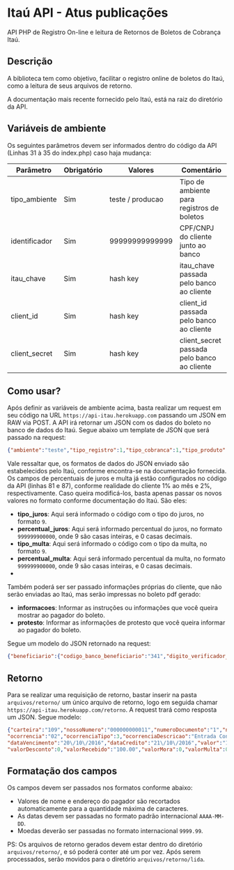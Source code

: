 # Itaú API - Atus publicações
API PHP de Registro On-line e leitura de Retornos de Boletos de Cobrança Itaú.


## Descrição
A biblioteca tem como objetivo, facilitar o registro online de boletos do Itaú, como a leitura de seus arquivos de retorno.

A documentação mais recente fornecido pelo Itaú, está na raiz do diretório da API.


## Variáveis de ambiente
Os seguintes parâmetros devem ser informados dentro do código da API (Linhas 31 à 35 do index.php) caso haja mudança:

Parâmetro | Obrigatório | Valores | Comentário
------------ | ------------- | ------------- | -------------
tipo_ambiente | Sim | teste / producao | Tipo de ambiente para registros de boletos
identificador | Sim | 99999999999999 | CPF/CNPJ do cliente junto ao banco
itau_chave | Sim | hash key | itau_chave passada pelo banco ao cliente
client_id | Sim | hash key | client_id passada pelo banco ao cliente
client_secret | Sim | hash key | client_secret passada pelo banco ao cliente

## Como usar?
Após definir as variáveis de ambiente acima, basta realizar um request em seu código na URL `https://api-itau.herokuapp.com` passando um JSON em RAW via POST.
A API irá retornar um JSON com os dados do boleto no banco de dados do Itaú. Segue abaixo um template de JSON que será passado na request:  

```json
{"ambiente":"teste","tipo_registro":1,"tipo_cobranca":1,"tipo_produto":"6","subproduto":"8","titulo_aceite":"N","tipo_carteira_titulo":"109","nosso_numero":"4729","data_vencimento":"2019-07-19","valor_cobrado":"1969.15","seu_numero":"4729","especie":"1","data_emissao":"2019-07-11","data_limite_pagamento":"2019-07-19","tipo_pagamento":3,"indicador_pagamento_parcial":"false","informacoes":"NOTAFISCAL 6663","protesto":"","cpf_cnpj_pagador":"15016827000160","nome_pagador":"HOSPITAL E MATERNIDADE SAO MAT","logradouro_pagador":"AV ACLIMACAO 335","bairro_pagador":"BOSQUE DA SAUDE","cidade_pagador":"CUIABA","uf_pagador":"MT","cep_pagador":'78050040',"codigo_moeda_cnab":"9","cpf_cnpj_beneficiario":"08182332000146","agencia_beneficiario":"0288","conta_beneficiario":"88173","digito_verificador_conta_beneficiario":"3","tipo_desconto":"0","tipo_autorizacao_recebimento":"3","tipo_valor_percentual_recebimento":"V","valor_minimo_recebimento":"1969.15","percentual_minimo_recebimento":"","valor_maximo_recebimento":"1969.15","percentual_maximo_recebimento":""}
```
Vale ressaltar que, os formatos de dados do JSON enviado são estabelecidos pelo Itaú, conforme encontra-se na documentação fornecida. Os campos de percentuais de juros e multa já estão configurados no código da API (linhas 81 e 87), conforme realidade do cliente 1% ao mês e 2%, respectivamente. Caso queira modificá-los, basta apenas passar os novos valores no formato conforme documentação do Itaú. São eles:

* **tipo_juros**: Aqui será informado o código com o tipo do juros, no formato `9`.
* **percentual_juros**: Aqui será informado percentual do juros, no formato `999999900000`, onde 9 são casas inteiras, e 0 casas decimais.
* **tipo_multa**: Aqui será informado o código com o tipo da multa, no formato `9`.
* **percentual_multa**: Aqui será informado percentual da multa, no formato `999999900000`, onde 9 são casas inteiras, e 0 casas decimais.
* 
Também poderá ser ser passado informações próprias do cliente, que não serão enviadas ao Itaú, mas serão impressas no boleto pdf gerado:

* **informacoes**: Informar as instruções ou informações que você queira mostrar ao pagador do boleto.
* **protesto**: Informar as informações de protesto que você queira informar ao pagador do boleto.

Segue um modelo do JSON retornado na request:  

```json
{"beneficiario":{"codigo_banco_beneficiario":"341","digito_verificador_banco_beneficiario":"7","agencia_beneficiario":"0288","conta_beneficiario":"88173","digito_verificador_conta_beneficiario":"3","cpf_cnpj_beneficiario":"08182332000146","nome_razao_social_beneficiario":"TELEMAKO FRAGERIS PUBLICIDADE","logradouro_beneficiario":"AV HISTOR RUBENS DE MENDONCA","bairro_beneficiario":"JD ACLIMACAO","complemento_beneficiario":"ED AMERCIAN BUS","cidade_beneficiario":"CUIABA","uf_beneficiario":"MT","cep_beneficiario":"78050000"},"pagador":{"cpf_cnpj_pagador":"12049631000184","nome_razao_social_pagador":"MOURA DUBEUX ENGENHARIA S/A","logradouro_pagador":"AV ENGENHEIRO DOMINGOS FERREIRA 467","complemento_pagador":"","bairro_pagador":"PINA","cidade_pagador":"RECIFE","uf_pagador":"PE","cep_pagador":"51011050"},"sacador_avalista":{"cpf_cnpj_sacador_avalista":"00000000000000","nome_razao_social_sacador_avalista":""},"moeda":{"sigla_moeda":"R$","quantidade_moeda":0,"cotacao_moeda":0},"especie_documento":"DM","vencimento_titulo":"2019-07-20","tipo_carteira_titulo":"109","nosso_numero":"000055554","seu_numero":"005555","codigo_barras":"34191795600000444001090000555540288881733000","numero_linha_digitavel":"34191090080055554028588817330009179560000044400","local_pagamento":"ATE O VENCIMENTO PAGUE EM QUALQUER BANCO OU CORRESPONDENTE NAO BANCARIO. APOS O VENCIMENTO, ACESSE ITAU.COM.BR/BOLETOS E PAGUE EM QUALQUER BANCO OU CORRESPONDENTE NAO BANCARIO.","data_processamento":"2019-07-12","data_emissao":"2019-07-12","uso_banco":"","valor_titulo":444,"valor_desconto":0,"valor_outra_deducao":0,"valor_juro_multa":0,"valor_outro_acrescimo":0,"valor_total_cobrado":0,"lista_texto_informacao_cliente_beneficiario":[{"texto_informacao_cliente_beneficiario":""},{"texto_informacao_cliente_beneficiario":""},{"texto_informacao_cliente_beneficiario":""},{"texto_informacao_cliente_beneficiario":""},{"texto_informacao_cliente_beneficiario":""},{"texto_informacao_cliente_beneficiario":""},{"texto_informacao_cliente_beneficiario":""},{"texto_informacao_cliente_beneficiario":""},{"texto_informacao_cliente_beneficiario":""}]}
```

## Retorno
Para se realizar uma requisição de retorno, bastar inserir na pasta `arquivos/retorno/` um único arquivo de retorno, logo em seguida chamar `https://api-itau.herokuapp.com/retorno`. A request trará como resposta um JSON. 
Segue modelo:  
```json
{"carteira":"109","nossoNumero":"000000000011","numeroDocumento":"1","numeroControle":"0000000000000000000000000",  
"ocorrencia":"02","ocorrenciaTipo":3,"ocorrenciaDescricao":"Entrada Confirmada","dataOcorrencia":"20\/10\/2016",  
"dataVencimento":"20\/10\/2016","dataCredito":"21\/10\/2016","valor":"100.00","valorTarifa":"4.20","valorIOF":0,"valorAbatimento":0,  
"valorDesconto":0,"valorRecebido":"100.00","valorMora":0,"valorMulta":0,"error":null,"trash":[]}
```
## Formatação dos campos
Os campos devem ser passados nos formatos conforme abaixo:

* Valores de nome e endereço do pagador são recortados automaticamente para a quantidade máxima de caracteres.
* As datas devem ser passadas no formato padrão internacional `AAAA-MM-DD`.
* Moedas deverão ser passadas no formato internacional `9999.99`.

PS: Os arquivos de retorno gerados devem estar dentro do diretório `arquivos/retorno/`, e só poderá conter até um por vez. Após serem processados, serão movidos para o diretório `arquivos/retorno/lida`.

